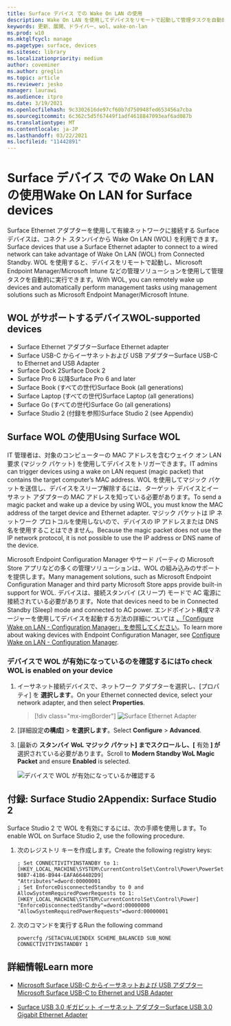 ```yaml
---
title: Surface デバイス での Wake On LAN の使用
description: Wake On LAN を使用してデバイスをリモートで起動して管理タスクを自動的に実行する方法について説明します。
keywords: 更新、展開、ドライバー、wol、wake-on-lan
ms.prod: w10
ms.mktglfcycl: manage
ms.pagetype: surface, devices
ms.sitesec: library
ms.localizationpriority: medium
author: coveminer
ms.author: greglin
ms.topic: article
ms.reviewer: jesko
manager: laurawi
ms.audience: itpro
ms.date: 3/19/2021
ms.openlocfilehash: 9c3302616de97cf60b7d750948fed653456a7cba
ms.sourcegitcommit: 6c362c5d5f67449f1adf4618847093eaf6ad087b
ms.translationtype: MT
ms.contentlocale: ja-JP
ms.lasthandoff: 03/22/2021
ms.locfileid: "11442891"
---
```

# <a name="wake-on-lan-for-surface-devices"></a><span data-ttu-id="ac30d-104">Surface デバイス での Wake On LAN の使用</span><span class="sxs-lookup"><span data-stu-id="ac30d-104">Wake On LAN for Surface devices</span></span>

<span data-ttu-id="ac30d-105">Surface Ethernet アダプターを使用して有線ネットワークに接続する Surface デバイスは、コネクト スタンバイから Wake On LAN (WOL) を利用できます。</span><span class="sxs-lookup"><span data-stu-id="ac30d-105">Surface devices that use a Surface Ethernet adapter to connect to a wired network can take advantage of Wake On LAN (WOL) from Connected Standby.</span></span> <span data-ttu-id="ac30d-106">WOL を使用すると、デバイスをリモートで起動し、Microsoft Endpoint Manager/Microsoft Intune などの管理ソリューションを使用して管理タスクを自動的に実行できます。</span><span class="sxs-lookup"><span data-stu-id="ac30d-106">With WOL, you can remotely wake up devices and automatically perform management tasks using management solutions such as Microsoft Endpoint Manager/Microsoft Intune.</span></span>

## <a name="wol-supported-devices"></a><span data-ttu-id="ac30d-107">WOL がサポートするデバイス</span><span class="sxs-lookup"><span data-stu-id="ac30d-107">WOL-supported devices</span></span>

- <span data-ttu-id="ac30d-108">Surface Ethernet アダプター</span><span class="sxs-lookup"><span data-stu-id="ac30d-108">Surface Ethernet adapter</span></span>
- <span data-ttu-id="ac30d-109">Surface USB-C からイーサネットおよび USB アダプター</span><span class="sxs-lookup"><span data-stu-id="ac30d-109">Surface USB-C to Ethernet and USB Adapter</span></span>
- <span data-ttu-id="ac30d-110">Surface Dock 2</span><span class="sxs-lookup"><span data-stu-id="ac30d-110">Surface Dock 2</span></span>
- <span data-ttu-id="ac30d-111">Surface Pro 6 以降</span><span class="sxs-lookup"><span data-stu-id="ac30d-111">Surface Pro 6 and later</span></span>
- <span data-ttu-id="ac30d-112">Surface Book (すべての世代)</span><span class="sxs-lookup"><span data-stu-id="ac30d-112">Surface Book (all generations)</span></span>
- <span data-ttu-id="ac30d-113">Surface Laptop (すべての世代)</span><span class="sxs-lookup"><span data-stu-id="ac30d-113">Surface Laptop (all generations)</span></span>
- <span data-ttu-id="ac30d-114">Surface Go (すべての世代)</span><span class="sxs-lookup"><span data-stu-id="ac30d-114">Surface Go (all generations)</span></span>
- <span data-ttu-id="ac30d-115">Surface Studio 2 (付録を参照)</span><span class="sxs-lookup"><span data-stu-id="ac30d-115">Surface Studio 2 (see Appendix)</span></span>


## <a name="using-surface-wol"></a><span data-ttu-id="ac30d-116">Surface WOL の使用</span><span class="sxs-lookup"><span data-stu-id="ac30d-116">Using Surface WOL</span></span>

<span data-ttu-id="ac30d-117">IT 管理者は、対象のコンピューターの MAC アドレスを含むウェイク オン LAN 要求 (マジック パケット) を使用してデバイスをトリガーできます。</span><span class="sxs-lookup"><span data-stu-id="ac30d-117">IT admins can trigger devices using a wake on LAN request (magic packet) that contains the target computer’s MAC address.</span></span> <span data-ttu-id="ac30d-118">WOL を使用してマジック パケットを送信し、デバイスをスリープ解除するには、ターゲット デバイスとイーサネット アダプターの MAC アドレスを知っている必要があります。</span><span class="sxs-lookup"><span data-stu-id="ac30d-118">To send a magic packet and wake up a device by using WOL, you must know the MAC address of the target device and Ethernet adapter.</span></span> <span data-ttu-id="ac30d-119">マジック パケットは IP ネットワーク プロトコルを使用しないので、デバイスの IP アドレスまたは DNS 名を使用することはできません。</span><span class="sxs-lookup"><span data-stu-id="ac30d-119">Because the magic packet does not use the IP network protocol, it is not possible to use the IP address or DNS name of the device.</span></span>

<span data-ttu-id="ac30d-120">Microsoft Endpoint Configuration Manager やサード パーティの Microsoft Store アプリなどの多くの管理ソリューションは、WOL の組み込みのサポートを提供します。</span><span class="sxs-lookup"><span data-stu-id="ac30d-120">Many management solutions, such as Microsoft Endpoint Configuration Manager and third party Microsoft Store apps provide built-in support for WOL.</span></span> <span data-ttu-id="ac30d-121">デバイスは、接続スタンバイ (スリープ) モードで AC 電源に接続されている必要があります。</span><span class="sxs-lookup"><span data-stu-id="ac30d-121">Note that devices need to be in Connected Standby (Sleep) mode and connected to AC power.</span></span> <span data-ttu-id="ac30d-122">エンドポイント構成マネージャーを使用してデバイスを起動する方法の詳細については [、「Configure Wake on LAN - Configuration Manager」を参照してください](https://docs.microsoft.com/mem/configmgr/core/clients/deploy/configure-wake-on-lan)。</span><span class="sxs-lookup"><span data-stu-id="ac30d-122">To learn more about waking devices with Endpoint Configuration Manager, see [Configure Wake on LAN - Configuration Manager](https://docs.microsoft.com/mem/configmgr/core/clients/deploy/configure-wake-on-lan).</span></span>


### <a name="to-check-wol-is-enabled-on-your-device"></a><span data-ttu-id="ac30d-123">デバイスで WOL が有効になっているのを確認するには</span><span class="sxs-lookup"><span data-stu-id="ac30d-123">To check WOL is enabled on your device</span></span>

1. <span data-ttu-id="ac30d-124">イーサネット接続デバイスで、ネットワーク アダプターを選択し、[プロパティ] を **選択します**。</span><span class="sxs-lookup"><span data-stu-id="ac30d-124">On your Ethernet connected device, select your network adapter, and then select **Properties**.</span></span>

   > [!div class="mx-imgBorder"]
   > ![Surface Ethernet Adapter](images/surface-ethernet.png)

2. <span data-ttu-id="ac30d-126">[詳細設定**の構成]**  >  **を選択します**。</span><span class="sxs-lookup"><span data-stu-id="ac30d-126">Select **Configure** > **Advanced**.</span></span>
3. <span data-ttu-id="ac30d-127">[最新の **スタンバイ WoL マジック パケット] までスクロールし、[** 有効 **] が** 選択されている必要があります。</span><span class="sxs-lookup"><span data-stu-id="ac30d-127">Scroll to **Modern Standby WoL Magic Packet** and ensure **Enabled** is selected.</span></span>

     ![デバイスで WOL が有効になっているか確認する](images/ethernet-wol-setting.png)

## <a name="appendix-surface-studio-2"></a><span data-ttu-id="ac30d-129">付録: Surface Studio 2</span><span class="sxs-lookup"><span data-stu-id="ac30d-129">Appendix: Surface Studio 2</span></span>

<span data-ttu-id="ac30d-130">Surface Studio 2 で WOL を有効にするには、次の手順を使用します。</span><span class="sxs-lookup"><span data-stu-id="ac30d-130">To enable WOL on Surface Studio 2, use the following procedure.</span></span>

1. <span data-ttu-id="ac30d-131">次のレジストリ キーを作成します。</span><span class="sxs-lookup"><span data-stu-id="ac30d-131">Create the following registry keys:</span></span>

   ```console
   ; Set CONNECTIVITYINSTANDBY to 1:
   [HKEY_LOCAL_MACHINE\SYSTEM\CurrentControlSet\Control\Power\PowerSettings\F15576E8-98B7-4186-B944-EAFA664402D9]
   "Attributes"=dword:00000001
   ; Set EnforceDisconnectedStandby to 0 and AllowSystemRequiredPowerRequests to 1:
   [HKEY_LOCAL_MACHINE\SYSTEM\CurrentControlSet\Control\Power]
   "EnforceDisconnectedStandby"=dword:00000000
   "AllowSystemRequiredPowerRequests"=dword:00000001
   ```

2. <span data-ttu-id="ac30d-132">次のコマンドを実行する</span><span class="sxs-lookup"><span data-stu-id="ac30d-132">Run the following command</span></span>

    ```powercfg /SETACVALUEINDEX SCHEME_BALANCED SUB_NONE CONNECTIVITYINSTANDBY 1```


## <a name="learn-more"></a><span data-ttu-id="ac30d-133">詳細情報</span><span class="sxs-lookup"><span data-stu-id="ac30d-133">Learn more</span></span>

- [<span data-ttu-id="ac30d-134">Microsoft Surface USB-C からイーサネットおよび USB アダプター</span><span class="sxs-lookup"><span data-stu-id="ac30d-134">Microsoft Surface USB-C to Ethernet and USB Adapter</span></span>](https://www.microsoft.com/p/surface-usb-c-to-ethernet-and-usb-adapter/8wt81cglrblp?)

- [<span data-ttu-id="ac30d-135">Surface USB 3.0 ギガビット イーサネット アダプター</span><span class="sxs-lookup"><span data-stu-id="ac30d-135">Surface USB 3.0 Gigabit Ethernet Adapter</span></span>](https://www.microsoft.com/p/surface-usb-30-gigabit-ethernet-adapter/8xn9fqvzbvq0?)
